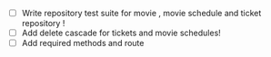 - [ ] Write repository test suite for movie , movie schedule and ticket repository !
- [ ] Add delete cascade for tickets and movie schedules!
- [ ] Add required methods and route
